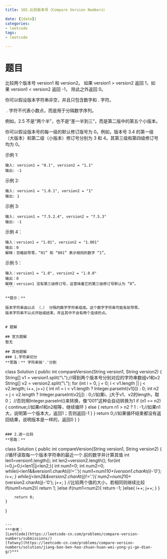 ```yaml
---
title: 165.比较版本号（Compare Version Numbers）

date: {{date}}
categories:
- leetcode
tags:
- leetcode

---
```

# 题目
比较两个版本号 version1 和 version2。
如果 version1 > version2 返回 1，如果 version1 < version2 返回 -1， 除此之外返回 0。

你可以假设版本字符串非空，并且只包含数字和 . 字符。

 . 字符不代表小数点，而是用于分隔数字序列。

例如，2.5 不是“两个半”，也不是“差一半到三”，而是第二版中的第五个小版本。

你可以假设版本号的每一级的默认修订版号为 0。例如，版本号 3.4 的第一级（大版本）和第二级（小版本）修订号分别为 3 和 4。其第三级和第四级修订号均为 0。
 

示例 1:
```
输入: version1 = "0.1", version2 = "1.1"
输出: -1
```
示例 2:
```
输入: version1 = "1.0.1", version2 = "1"
输出: 1
```
示例 3:
```
输入: version1 = "7.5.2.4", version2 = "7.5.3"
输出: -1
```
示例 4：
```
输入：version1 = "1.01", version2 = "1.001"
输出：0
解释：忽略前导零，“01” 和 “001” 表示相同的数字 “1”。
```
示例 5：
```
输入：version1 = "1.0", version2 = "1.0.0"
输出：0
解释：version1 没有第三级修订号，这意味着它的第三级修订号默认为 “0”。
 ```

**提示：**

版本字符串由以点 （.） 分隔的数字字符串组成。这个数字字符串可能有前导零。
版本字符串不以点开始或结束，并且其中不会有两个连续的点。


# 题解

## 官方题解
暂无

## 其他题解
### 1.字符串切分
**思路：** 字符串按'.'分割
```
class Solution {
    public int compareVersion(String version1, String version2) {
        String[] v1 = version1.split("\\.");//得到两个版本号分别对应的字符串数组v1和v2
        String[] v2 = version2.split("\\.");
        for (int i = 0, j = 0; i < v1.length || j < v2.length; i++, j++) {
            int n1 = i < v1.length ? Integer.parseInt(v1[i]) : 0;
            int n2 = j < v2.length ? Integer.parseInt(v2[j]) : 0;//如果i、j大于v1、v2的length，取0；
                                        //否则用Integer.parseInt()来转换，像“001”这种会自动转换为1
            if (n1 == n2) {
                continue;//如果n1和n2相等，继续循环
            } else {
                return n1 > n2 ? 1 : -1;//如果n1大，说明第一个版本大，返回1；否则返回-1
            }
        }
        return 0;//如果循环结束都没有返回结果，说明版本是一样的，返回0
    }
}
```

### 2.逐一比较
**思路：**
```
class Solution {
    public int compareVersion(String version1, String version2) {
        //循环读取每一个版本字符串的最近一个.前的数字并计算其值
        int len1=version1.length();
        int len2=version2.length();
        for(int i=0,j=0;i<len1||j<len2;){
            int num1=0;
            int num2=0;
            while(i<len1&&version1.charAt(i)!='.'){
                num1=num1*10+(version1.charAt(i)-'0');
                i++;
            }
            while(j<len2&&version2.charAt(j)!='.'){
                num2=num2*10+(version2.charAt(j)-'0');
                j++;
            }
            //比较两个值的大小，若相同则继续比较
            if(num1>num2){
                return 1;
            }else if(num1<num2){
                return -1;
            }else{
                i++;
                j++;
            }
        }

        return 0;
    }
}
```

---
***参考：
[LeetCode](https://leetcode-cn.com/problems/compare-version-numbers/submissions/)
[fatwxy](https://leetcode-cn.com/problems/compare-version-numbers/solution/jiang-ban-ben-hao-zhuan-huan-wei-yong-yi-ge-dian-g/)***
